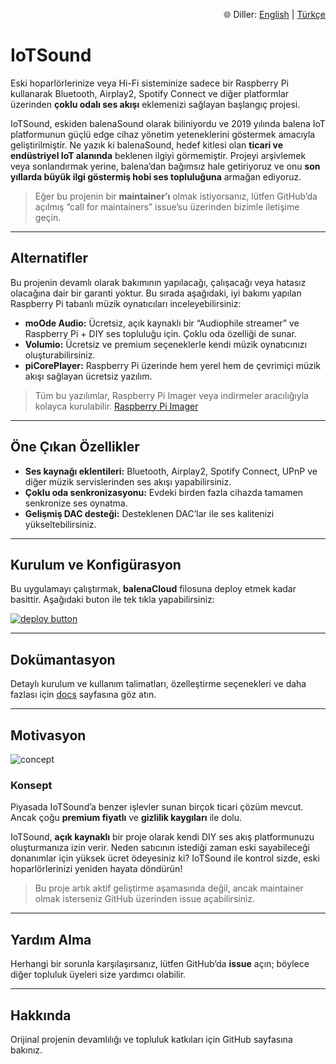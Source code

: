 <div align="right">

🌐 Diller: [English](README.md) | [Türkçe](README.tr.md)

</div>

# IoTSound

Eski hoparlörlerinize veya Hi-Fi sisteminize sadece bir Raspberry Pi kullanarak Bluetooth, Airplay2, Spotify Connect ve diğer platformlar üzerinden **çoklu odalı ses akışı** eklemenizi sağlayan başlangıç projesi.

IoTSound, eskiden balenaSound olarak biliniyordu ve 2019 yılında balena IoT platformunun güçlü edge cihaz yönetim yeteneklerini göstermek amacıyla geliştirilmiştir. Ne yazık ki balenaSound, hedef kitlesi olan **ticari ve endüstriyel IoT alanında** beklenen ilgiyi görmemiştir. Projeyi arşivlemek veya sonlandırmak yerine, balena’dan bağımsız hale getiriyoruz ve onu **son yıllarda büyük ilgi göstermiş hobi ses topluluğuna** armağan ediyoruz.

> Eğer bu projenin bir **maintainer’ı** olmak istiyorsanız, lütfen GitHub’da açılmış “call for maintainers” issue’su üzerinden bizimle iletişime geçin.

---

## Alternatifler

Bu projenin devamlı olarak bakımının yapılacağı, çalışacağı veya hatasız olacağına dair bir garanti yoktur. Bu sırada aşağıdaki, iyi bakımı yapılan Raspberry Pi tabanlı müzik oynatıcıları inceleyebilirsiniz:

- **moOde Audio:** Ücretsiz, açık kaynaklı bir “Audiophile streamer” ve Raspberry Pi + DIY ses topluluğu için. Çoklu oda özelliği de sunar.  
- **Volumio:** Ücretsiz ve premium seçeneklerle kendi müzik oynatıcınızı oluşturabilirsiniz.  
- **piCorePlayer:** Raspberry Pi üzerinde hem yerel hem de çevrimiçi müzik akışı sağlayan ücretsiz yazılım.  

> Tüm bu yazılımlar, Raspberry Pi Imager veya indirmeler aracılığıyla kolayca kurulabilir.   [Raspberry Pi Imager](https://www.raspberrypi.com/software/)

---

## Öne Çıkan Özellikler

- **Ses kaynağı eklentileri:** Bluetooth, Airplay2, Spotify Connect, UPnP ve diğer müzik servislerinden ses akışı yapabilirsiniz.  
- **Çoklu oda senkronizasyonu:** Evdeki birden fazla cihazda tamamen senkronize ses oynatma.  
- **Gelişmiş DAC desteği:** Desteklenen DAC’lar ile ses kalitenizi yükseltebilirsiniz.

---

## Kurulum ve Konfigürasyon

Bu uygulamayı çalıştırmak, **balenaCloud** filosuna deploy etmek kadar basittir. Aşağıdaki buton ile tek tıkla yapabilirsiniz:

[![deploy button](https://balena.io/deploy.svg)](https://dashboard.balena-cloud.com/deploy?repoUrl=https://github.com/iotsound/iotsound&defaultDeviceType=raspberry-pi)

---

## Dokümantasyon

Detaylı kurulum ve kullanım talimatları, özelleştirme seçenekleri ve daha fazlası için [docs](https://github.com/iotsound/iotsound/docs) sayfasına göz atın.

---

## Motivasyon

![concept](https://raw.githubusercontent.com/iotsound/iotsound/master/docs/images/sound.png)

### Konsept

Piyasada IoTSound’a benzer işlevler sunan birçok ticari çözüm mevcut. Ancak çoğu **premium fiyatlı** ve **gizlilik kaygıları** ile dolu.

IoTSound, **açık kaynaklı** bir proje olarak kendi DIY ses akış platformunuzu oluşturmanıza izin verir. Neden satıcının istediği zaman eski sayabileceği donanımlar için yüksek ücret ödeyesiniz ki? IoTSound ile kontrol sizde, eski hoparlörlerinizi yeniden hayata döndürün!

> Bu proje artık aktif geliştirme aşamasında değil, ancak maintainer olmak isterseniz GitHub üzerinden issue açabilirsiniz.

---

## Yardım Alma

Herhangi bir sorunla karşılaşırsanız, lütfen GitHub’da **issue** açın; böylece diğer topluluk üyeleri size yardımcı olabilir.

---

## Hakkında

Orijinal projenin devamlılığı ve topluluk katkıları için GitHub sayfasına bakınız.
